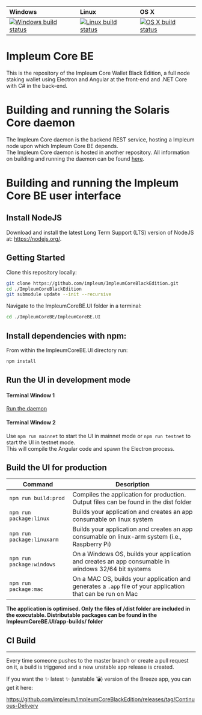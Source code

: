 | Windows | Linux | OS X |
| :---- | :------ | :---- |
[![Windows build status][1]][2] | [![Linux build status][3]][4] | [![OS X build status][5]][6] | 

[1]: https://ci.appveyor.com/api/projects/status/github/impleum/impleumcoreblackedition
[2]: https://ci.appveyor.com/project/impleum/impleumcoreblackedition
[3]: https://travis-ci.org/impleum/ImpleumCoreBlackEdition.svg?branch=master
[4]: https://travis-ci.org/impleum/ImpleumCoreBlackEdition
[5]: https://travis-ci.org/impleum/ImpleumCoreBlackEdition.svg?branch=master
[6]: https://travis-ci.org/github/impleum/ImpleumCoreBlackEdition


# Impleum Core BE

This is the repository of the Impleum Core Wallet Black Edition, a full node staking wallet using Electron and Angular at the front-end and .NET Core with C# in the back-end.

# Building and running the Solaris Core daemon

The Impleum Core daemon is the backend REST service, hosting a Impleum node upon which Impleum Core BE depends.  
The Impleum Core daemon is hosted in another repository. All information on building and running the daemon can be found [here](https://github.com/impleum/ImpleumCoreBlackEdition/blob/master/Documentation/getting-started.md).

# Building and running the Impleum Core BE user interface

## Install NodeJS

Download and install the latest Long Term Support (LTS) version of NodeJS at: https://nodejs.org/. 

## Getting Started

Clone this repository locally:

``` bash
git clone https://github.com/impleum/ImpleumCoreBlackEdition.git
cd ./ImpleumCoreBlackEdition
git submodule update --init --recursive
```

Navigate to the ImpleumCoreBE.UI folder in a terminal:
``` bash
cd ./ImpleumCoreBE/ImpleumCoreBE.UI
```

## Install dependencies with npm:

From within the ImpleumCoreBE.UI directory run:

``` bash
npm install
```

## Run the UI in development mode

#### Terminal Window 1
[Run the daemon](https://github.com/impleum/ImpleumBitcoinFullNode/blob/master/Documentation/getting-started.md)  

#### Terminal Window 2
Use `npm run mainnet` to start the UI in mainnet mode or `npm run testnet` to start the UI in testnet mode.  
This will compile the Angular code and spawn the Electron process.

## Build the UI for production

|Command|Description|
|--|--|
|`npm run build:prod`| Compiles the application for production. Output files can be found in the dist folder |
|`npm run package:linux`| Builds your application and creates an app consumable on linux system |
|`npm run package:linuxarm`| Builds your application and creates an app consumable on linux-arm system (i.e., Raspberry Pi) |
|`npm run package:windows`| On a Windows OS, builds your application and creates an app consumable in windows 32/64 bit systems |
|`npm run package:mac`|  On a MAC OS, builds your application and generates a `.app` file of your application that can be run on Mac |

**The application is optimised. Only the files of /dist folder are included in the executable. Distributable packages can be found in the ImpleumCoreBE.UI/app-builds/ folder**

## CI Build
-----------

Every time someone pushes to the master branch or create a pull request on it, a build is triggered and a new unstable app release is created.

If you want the :sparkles: latest :sparkles: (unstable :bomb:) version of the Breeze app, you can get it here: 

https://github.com/impleum/ImpleumCoreBlackEdition/releases/tag/Continuous-Delivery

